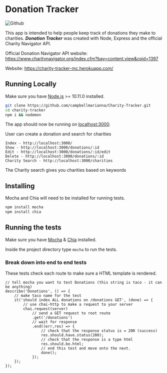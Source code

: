 # Donation Tracker

![Github](https://img.shields.io/github/languages/top/kendrajmoore/good-eats.svg)

This app is intended to help people keep track of donations they make to charities.
**_Donation Tracker_** was created with Node, Express and the official Charity Navigator API.

Official Donation Navigator API website: https://www.charitynavigator.org/index.cfm?bay=content.view&cpid=1397

Website: https://charity-tracker-mc.herokuapp.com/

## Running Locally
Make sure you have [Node.js](http://nodejs.org/) >= 10.11.0 installed.

```sh
git clone https://github.com/campbellmarianna/Charity-Tracker.git
cd charity-tracker
npm i && nodemon
```

The app should now be running on [localhost:3000](http://localhost:3000/).

User can create a donation and search for charities

```
Index - http://localhost:3000/
Show - http://localhost:3000/donations/:id
Edit - http://localhost:3000/donations/:id/edit
Delete - http://localhost:3000/donations/:id
Charity Search - http://localhost:3000/charities
```

The Charity search gives you charities based on keywords

## Installing
Mocha and Chia will need to be installed for running tests.

```sh
npm install mocha
npm install chia
```

## Running the tests

Make sure you have [Mocha](https://mochajs.org/) & [Chia](https://www.chaijs.com/) installed.

Inside the project directory type `mocha` to run the tests.

### Break down into end to end tests

These tests check each route to make sure a HTML template is rendered.

```
// tell mocha you want to test Donations (this string is taco - it can be anything)
describe('Donations', () => {
    // make taco name for the test
    it('should index ALL donations on /donations GET', (done) => {
        // use chai-http to make a request to your server
        chai.request(server)
            // send a GET request to root route
            .get('/donations')
            // wait for response
            .end((err,res) => {
                // check that the response status is = 200 (success)
                res.should.have.status(200);
                // check that the response is a type html
                res.should.be.html;
                // end this test and move onto the next.
                done();
            });
    });
});
```
